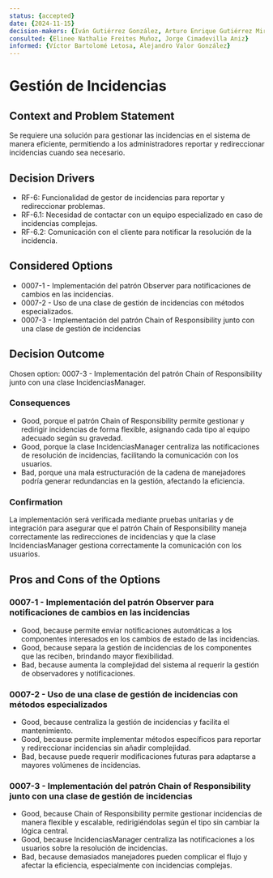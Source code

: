 ```yaml
---
status: {accepted}
date: {2024-11-15}
decision-makers: {Iván Gutiérrez González, Arturo Enrique Gutiérrez Mirandona}
consulted: {Elinee Nathalie Freites Muñoz, Jorge Cimadevilla Aniz}
informed: {Víctor Bartolomé Letosa, Alejandro Valor González}
---
```


# Gestión de Incidencias

## Context and Problem Statement

Se requiere una solución para gestionar las incidencias en el sistema de manera eficiente, permitiendo a los administradores reportar y redireccionar incidencias cuando sea necesario.

## Decision Drivers

* RF-6: Funcionalidad de gestor de incidencias para reportar y redireccionar problemas.
* RF-6.1: Necesidad de contactar con un equipo especializado en caso de incidencias complejas.
* RF-6.2: Comunicación con el cliente para notificar la resolución de la incidencia.

## Considered Options

* 0007-1 - Implementación del patrón Observer para notificaciones de cambios en las incidencias.
* 0007-2 - Uso de una clase de gestión de incidencias con métodos especializados.
* 0007-3 - Implementación del patrón Chain of Responsibility junto con una clase de gestión de incidencias

## Decision Outcome

Chosen option: 0007-3 - Implementación del patrón Chain of Responsibility junto con una clase IncidenciasManager.

### Consequences

* Good, porque el patrón Chain of Responsibility permite gestionar y redirigir incidencias de forma flexible, asignando cada tipo al equipo adecuado según su gravedad.
* Good, porque la clase IncidenciasManager centraliza las notificaciones de resolución de incidencias, facilitando la comunicación con los usuarios.
* Bad, porque una mala estructuración de la cadena de manejadores podría generar redundancias en la gestión, afectando la eficiencia.

### Confirmation

La implementación será verificada mediante pruebas unitarias y de integración para asegurar que el patrón Chain of Responsibility maneja correctamente las redirecciones de incidencias y que la clase IncidenciasManager gestiona correctamente la comunicación con los usuarios.

## Pros and Cons of the Options

### 0007-1 - Implementación del patrón Observer para notificaciones de cambios en las incidencias

* Good, because permite enviar notificaciones automáticas a los componentes interesados en los cambios de estado de las incidencias.
* Good, because separa la gestión de incidencias de los componentes que las reciben, brindando mayor flexibilidad.
* Bad, because aumenta la complejidad del sistema al requerir la gestión de observadores y notificaciones.


### 0007-2 - Uso de una clase de gestión de incidencias con métodos especializados

* Good, because centraliza la gestión de incidencias y facilita el mantenimiento.
* Good, because permite implementar métodos específicos para reportar y redireccionar incidencias sin añadir complejidad.
* Bad, because puede requerir modificaciones futuras para adaptarse a mayores volúmenes de incidencias.

### 0007-3 - Implementación del patrón Chain of Responsibility junto con una clase de gestión de incidencias

* Good, because Chain of Responsibility permite gestionar incidencias de manera flexible y escalable, redirigiéndolas según el tipo sin cambiar la lógica central.
* Good, because IncidenciasManager centraliza las notificaciones a los usuarios sobre la resolución de incidencias.
* Bad, because demasiados manejadores pueden complicar el flujo y afectar la eficiencia, especialmente con incidencias complejas.